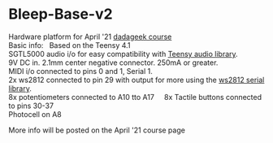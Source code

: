 # Bleep-Base-v2  
Hardware platform for April '21 [dadageek course](https://dadageek.com/courses/making-synths-with-arduino)  
   
Basic info:  
Based on the Teensy 4.1  
SGTL5000 audio i/o for easy compatibility with [Teensy audio library](https://www.pjrc.com/teensy/td_libs_Audio.html).   
9V DC in. 2.1mm center negative connector. 250mA or greater.    
MIDI i/o connected to pins 0 and 1, Serial 1.   
2x ws2812 connected to pin 29 with output for more using the [ws2812 serial library](https://github.com/PaulStoffregen/WS2812Serial).    
8x potentiometers connected to A10 tto A17     
8x Tactile buttons connected to pins 30-37    
Photocell on A8   
  
More info will be posted on the April '21 course page   
   
